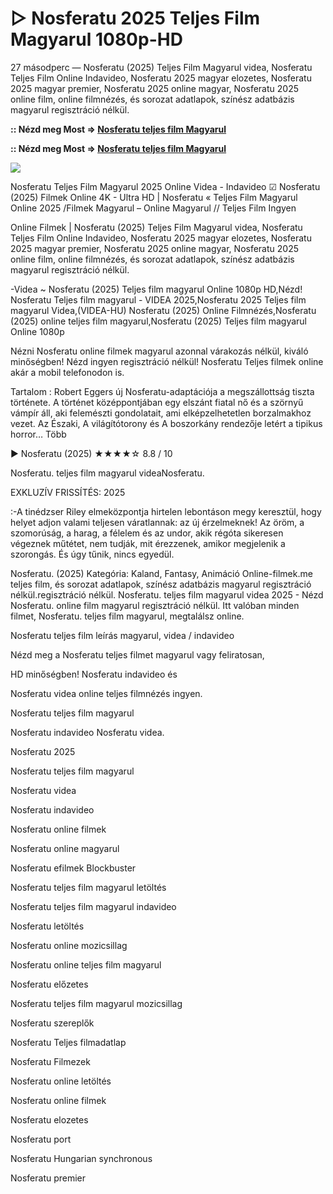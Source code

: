 # ▷ Nosferatu 2025 Teljes Film Magyarul 1080p-HD

27 másodperc — Nosferatu (2025) Teljes Film Magyarul videa, Nosferatu Teljes Film Online Indavideo, Nosferatu 2025 magyar elozetes, Nosferatu 2025 magyar premier, Nosferatu 2025 online magyar, Nosferatu 2025 online film, online filmnézés, és sorozat adatlapok, színész adatbázis magyarul regisztráció nélkül.

**:: Nézd meg Most => [Nosferatu teljes film Magyarul](https://t.co/W271XC1pOF)**

**:: Nézd meg Most => [Nosferatu teljes film Magyarul](https://t.co/W271XC1pOF)**

<p dir="auto"><a href="https://t.co/W271XC1pOF" title="GITHUB" rel="nofollow"><img src="https://i.imgur.com/jhNGoEt.gif" style="max-width: 100%;"></a></p>

Nosferatu Teljes Film Magyarul 2025 Online Videa - Indavideo ☑ Nosferatu (2025) Filmek Online 4K - Ultra HD | Nosferatu « Teljes Film Magyarul Online 2025 /Filmek Magyarul – Online Magyarul // Teljes Film Ingyen

Online Filmek | Nosferatu (2025) Teljes Film Magyarul videa, Nosferatu Teljes Film Online Indavideo, Nosferatu 2025 magyar elozetes, Nosferatu 2025 magyar premier, Nosferatu 2025 online magyar, Nosferatu 2025 online film, online filmnézés, és sorozat adatlapok, színész adatbázis magyarul regisztráció nélkül.

-Videa ~ Nosferatu (2025) Teljes film magyarul Online 1080p HD,Nézd! Nosferatu Teljes film magyarul - VIDEA 2025,Nosferatu 2025 Teljes film magyarul Videa,(VIDEA-HU) Nosferatu (2025) Online Filmnézés,Nosferatu (2025) online teljes film magyarul,Nosferatu (2025) Teljes film magyarul Online 1080p

Nézni Nosferatu online filmek magyarul azonnal várakozás nélkül, kiváló minőségben! Nézd ingyen regisztráció nélkül! Nosferatu Teljes filmek online akár a mobil telefonodon is.

Tartalom : Robert Eggers új Nosferatu-adaptációja a megszállottság tiszta története. A történet középpontjában egy elszánt fiatal nő és a szörnyű vámpír áll, aki felemészti gondolatait, ami elképzelhetetlen borzalmakhoz vezet. Az Északi, A világítótorony és A boszorkány rendezője letért a tipikus horror… Több

▶️ Nosferatu (2025) ★★★★☆ 8.8 / 10

Nosferatu. teljes film magyarul videaNosferatu.

EXKLUZÍV FRISSÍTÉS: 2025

:-A tinédzser Riley elmeközpontja hirtelen lebontáson megy keresztül, hogy helyet adjon valami teljesen váratlannak: az új érzelmeknek! Az öröm, a szomorúság, a harag, a félelem és az undor, akik régóta sikeresen végeznek műtétet, nem tudják, mit érezzenek, amikor megjelenik a szorongás. És úgy tűnik, nincs egyedül.

Nosferatu. (2025) Kategória: Kaland, Fantasy, Animáció Online-filmek.me teljes film, és sorozat adatlapok, színész adatbázis magyarul regisztráció nélkül.regisztráció nélkül. Nosferatu. teljes film magyarul videa 2025 - Nézd Nosferatu. online film magyarul regisztráció nélkül. Itt valóban minden filmet, Nosferatu. teljes film magyarul, megtalálsz online.

Nosferatu teljes film leírás magyarul, videa / indavideo

Nézd meg a Nosferatu teljes filmet magyarul vagy feliratosan, 

HD minőségben! Nosferatu indavideo és 

Nosferatu videa online teljes filmnézés ingyen. 

Nosferatu teljes film magyarul 

Nosferatu indavideo Nosferatu videa.

Nosferatu 2025

Nosferatu teljes film magyarul

Nosferatu videa

Nosferatu indavideo

Nosferatu online filmek

Nosferatu online magyarul

Nosferatu efilmek Blockbuster

Nosferatu teljes film magyarul letöltés

Nosferatu teljes film magyarul indavideo

Nosferatu letöltés

Nosferatu online mozicsillag

Nosferatu online teljes film magyarul

Nosferatu előzetes

Nosferatu teljes film magyarul mozicsillag

Nosferatu szereplők

Nosferatu Teljes filmadatlap

Nosferatu Filmezek

Nosferatu online letöltés

Nosferatu online filmek

Nosferatu elozetes

Nosferatu port

Nosferatu Hungarian synchronous

Nosferatu premier
